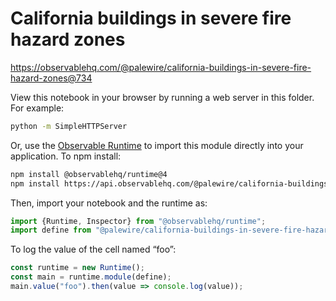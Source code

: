 # California buildings in severe fire hazard zones

https://observablehq.com/@palewire/california-buildings-in-severe-fire-hazard-zones@734

View this notebook in your browser by running a web server in this folder. For
example:

~~~sh
python -m SimpleHTTPServer
~~~

Or, use the [Observable Runtime](https://github.com/observablehq/runtime) to
import this module directly into your application. To npm install:

~~~sh
npm install @observablehq/runtime@4
npm install https://api.observablehq.com/@palewire/california-buildings-in-severe-fire-hazard-zones.tgz?v=3
~~~

Then, import your notebook and the runtime as:

~~~js
import {Runtime, Inspector} from "@observablehq/runtime";
import define from "@palewire/california-buildings-in-severe-fire-hazard-zones";
~~~

To log the value of the cell named “foo”:

~~~js
const runtime = new Runtime();
const main = runtime.module(define);
main.value("foo").then(value => console.log(value));
~~~
